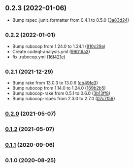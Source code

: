 ## 0.2.3 (2022-01-06)

* Bump rspec_junit_formatter from 0.4.1 to 0.5.0 ([3a83d24](https://github.com/yposi/fudo3/commit/3a83d24))

## <small>0.2.2 (2022-01-01)</small>

* Bump rubocop from 1.24.0 to 1.24.1 ([810c29a](https://github.com/yposi/fudo3/commit/810c29a))
* Create codeql-analysis.yml ([99016a3](https://github.com/yposi/fudo3/commit/99016a3))
* fix .rubocop.yml ([16f421e](https://github.com/yposi/fudo3/commit/16f421e))

## <small>0.2.1 (2021-12-29)</small>

* Bump rake from 13.0.3 to 13.0.6 ([cb49fe3](https://github.com/yposi/fudo3/commit/cb49fe3))
* Bump rubocop from 1.14.0 to 1.24.0 ([169b2b5](https://github.com/yposi/fudo3/commit/169b2b5))
* Bump rubocop-rake from 0.5.1 to 0.6.0 ([3b13ff8](https://github.com/yposi/fudo3/commit/3b13ff8))
* Bump rubocop-rspec from 2.3.0 to 2.7.0 ([07c7f59](https://github.com/yposi/fudo3/commit/07c7f59))

## <small>[0.2.0](https://github.com/yposi/fudo3/compare/v0.1.2...v0.2.0) (2021-05-07)</small>

## <small>[0.1.2](https://github.com/yposi/fudo3/compare/v0.1.1...v0.1.2) (2021-05-07)</small>

## <small>[0.1.1](https://github.com/yposi/fudo3/compare/v0.1.0...v0.1.1) (2020-09-06)</small>

## <small>0.1.0 (2020-08-25)</small>
